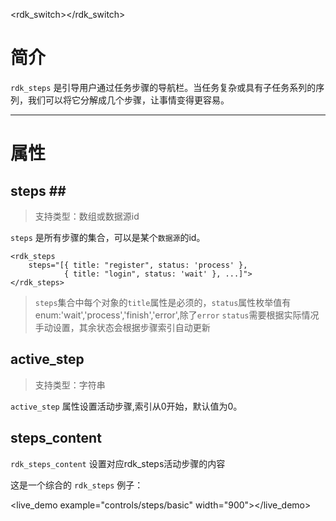 <rdk_switch></rdk_switch>

# 简介 #
`rdk_steps` 是引导用户通过任务步骤的导航栏。当任务复杂或具有子任务系列的序列，我们可以将它分解成几个步骤，让事情变得更容易。

---
# 属性 #

## steps <binding></binding>##
> 支持类型：数组或数据源id

  `steps` 是所有步骤的集合，可以是某个`数据源`的id。

    <rdk_steps
        steps="[{ title: "register", status: 'process' },
                { title: "login", status: 'wait' }, ...]">
    </rdk_steps>

>`steps`集合中每个对象的`title`属性是必须的，`status`属性枚举值有 enum:'wait','process','finish','error',除了`error` `status`需要根据实际情况手动设置，其余状态会根据步骤索引自动更新

## active_step ##
> 支持类型：字符串

`active_step` 属性设置活动步骤,索引从0开始，默认值为0。


## steps_content ##

`rdk_steps_content` 设置对应rdk_steps活动步骤的内容

这是一个综合的 `rdk_steps` 例子：

<live_demo example="controls/steps/basic" width="900"></live_demo>



